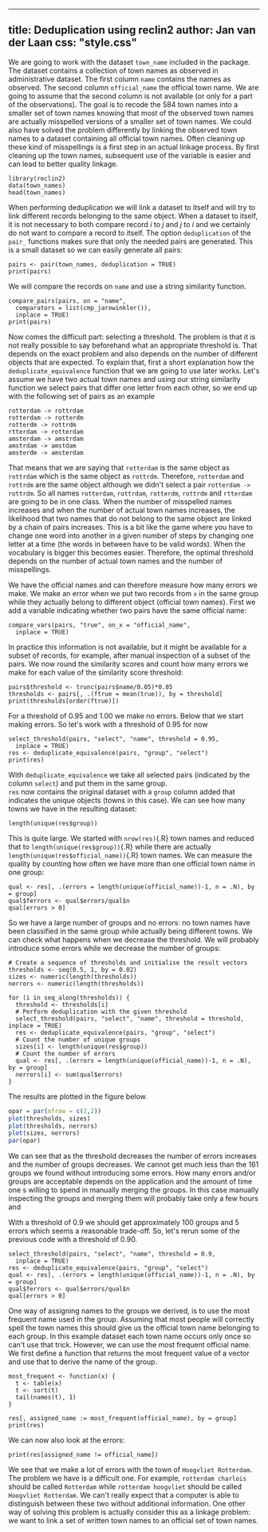 <!--
%\VignetteEngine{simplermarkdown::mdweave_to_html}
%\VignetteIndexEntry{Deduplication using reclin2}
-->
---
title: Deduplication using reclin2
author: Jan van der Laan
css: "style.css"
---


We are going to work with the dataset `town_name` included in the package. The
dataset contains a collection of town names as observed in administrative
dataset. The first column `name` contains the names as observed. The second
column `official_name` the official town name. We are going to assume that the
second column is not available (or only for a part of the observations). The
goal is to recode the 584 town names into a smaller set of town names knowing
that most of the observed town names are actually misspelled versions of a
smaller set of town names. We could also have solved the problem differently by
linking the observed town names to a dataset containing all official town names.
Often cleaning up these kind of misspellings is a first step in an actual
linkage process. By first cleaning up the town names, subsequent use of the
variable is easier and can lead to better quality linkage.

```{.R}
library(reclin2)
data(town_names)
head(town_names)
```

When performing deduplication we will link a dataset to itself and will try to
link different records belonging to the same object. When a dataset to itself, it
is not necessary to both compare record *i* to *j* and *j* to *i* and we
certainly do not want to compare a record to itself. The option `deduplication`
of the `pair_` functions makes sure that only the needed pairs are generated.
This is a small dataset so we can easily generate all pairs:

```{.R}
pairs <- pair(town_names, deduplication = TRUE)
print(pairs)
```

We will compare the records on `name` and use a string similarity function. 

```{.R}
compare_pairs(pairs, on = "name", 
  comparators = list(cmp_jarowinkler()), 
  inplace = TRUE)
print(pairs)
```

Now comes the difficult part: selecting a threshold. The problem is that it is
not really possible to say beforehand what an appropriate threshold is. That
depends on the exact problem and also depends on the number of different
objects that are expected. To explain that, first a short explanation how the
`deduplicate_equivalence` function that we are going to use later works. Let's
assume we have two actual town names and using our string similarity function
we select pairs that differ one letter from each other, so we end up with the
following set of pairs as an example

```
rotterdam -> rottrdam
rotterdam -> rotterdm
rotterdm -> rottrdm
rtterdam -> rotterdam
amsterdam -> amstrdam
amstrdam -> amstdam
amsterdm -> amsterdam
```

That means that we are saying that `rotterdam` is the same object as `rottrdam`
which is the same object as `rottrdm`. Therefore, `rotterdam` and `rottrdm` are
the same object although we didn't select a pair `rotterdam -> rottrdm`. So all
names `rotterdam`, `rottrdam`, `rotterdm`, `rottrdm` and `rtterdam` are going to
be in one class. When the number of misspelled names increases and when the
number of actual town names increases, the likelihood that two names that do not
belong to the same object are linked by a chain of pairs increases.  This is a
bit like the game where you have to change one word into another in a given number
of steps by changing one letter at a time (the words in between have to be valid
words). When the vocabulary is bigger this becomes easier. Therefore, the
optimal threshold depends on the number of actual town names and the number of
misspellings. 

We have the official names and can therefore measure how many errors we make. We
make an error when we put two records from `x` in the same group while they
actually belong to different object (official town names). First we add a
variable indicating whether two pairs have the same official name:

```{.R}
compare_vars(pairs, "true", on_x = "official_name",
  inplace = TRUE)
```

In practice this information is not available, but it might be available for a
subset of records, for example, after manual inspection of a subset of the
pairs. We now round the similarity scores and count how many errors we make for
each value of the similarity score threshold:

```{.R}
pairs$threshold <- trunc(pairs$name/0.05)*0.05
thresholds <- pairs[, .(ftrue = mean(true)), by = threshold]
print(thresholds[order(ftrue)])
```

For a threshold of 0.95 and 1.00 we make no errors. Below that we start making
errors. So let's work with a threshold of 0.95 for now

```{.R}
select_threshold(pairs, "select", "name", threshold = 0.95,
  inplace = TRUE)
res <- deduplicate_equivalence(pairs, "group", "select")
print(res)
```

With `deduplicate_equivalence` we take all selected pairs (indicated by the
column `select`) and put them in the same group.  
`res` now contains the original dataset with a `group` column added that
indicates the unique objects (towns in this case). We can see how many towns we
have in the resulting dataset:

```{.R}
length(unique(res$group))
```

This is quite large. We started with `nrow(res)`{.R} town names and reduced that
to `length(unique(res$group))`{.R} while there are actually
`length(unique(res$official_name))`{.R} town names. We can measure the quality
by counting how often we have more than one official town name in one group:

```{.R}
qual <- res[, .(errors = length(unique(official_name))-1, n = .N), by = group]
qual$ferrors <- qual$errors/qual$n
qual[errors > 0]
```
So we have a large number of groups and no errors: no town names have been 
classified in the same group while actually being different towns. We can check
what happens when we decrease the threshold. We will probably introduce some
errors while we decrease the number of groups:

```{.R}
# Create a sequence of thresholds and initialise the result vectors
thresholds <- seq(0.5, 1, by = 0.02)
sizes <- numeric(length(thresholds))
nerrors <- numeric(length(thresholds))

for (i in seq_along(thresholds)) {
  threshold <- thresholds[i]
  # Perform deduplication with the given threshold
  select_threshold(pairs, "select", "name", threshold = threshold, inplace = TRUE)
  res <- deduplicate_equivalence(pairs, "group", "select")
  # Count the number of unique groups
  sizes[i] <- length(unique(res$group))
  # Count the number of errors
  qual <- res[, .(errors = length(unique(official_name))-1, n = .N), by = group]
  nerrors[i] <- sum(qual$errors)
}
```

The results are plotted in the figure below.

```{.R fun=output_figure name="fig2"}
opar = par(mfrow = c(2,2))
plot(thresholds, sizes)
plot(thresholds, nerrors)
plot(sizes, nerrors)
par(opar)
```

We can see that as the threshold decreases the number of errors increases and
the number of groups decreases. We cannot get much less than the 161 groups we
found without introducing some errors. How many errors and/or groups are
acceptable depends on the application and the amount of time one s willing to
spend in manually merging the groups. In this case manually inspecting the
groups and merging them will probably take only a few hours and 

With a threshold of 0.9 we should get approximately 100 groups and 5 errors
which seems a reasonable trade-off. So, let's rerun some of the previous code
with a threshold of 0.90. 

```{.R}
select_threshold(pairs, "select", "name", threshold = 0.9,
  inplace = TRUE)
res <- deduplicate_equivalence(pairs, "group", "select")
qual <- res[, .(errors = length(unique(official_name))-1, n = .N), by = group]
qual$ferrors <- qual$errors/qual$n
qual[errors > 0]
```


One way of assigning names to the groups we derived, is to use the most frequent
name used in the group. Assuming that most people will correctly spell the town
names this should give us the official town name belonging to each group. In
this example dataset each town name occurs only once so can't use that trick.
However, we can use the most frequent official name. We first define a function
that returns the most frequent value of a vector and use that to derive the
name of the group. 

```{.R}
most_frequent <- function(x) {
  t <- table(x)
  t <- sort(t)
  tail(names(t), 1)
}

res[, assigned_name := most_frequent(official_name), by = group]
print(res)
```

We can now also look at the errors:

```{.R}
print(res[assigned_name != official_name])
```

We see that we make a lot of errors with the town of `Hoogvliet Rotterdam`. The
problem we have is a difficult one. For example, `rotterdam charlois` should be
called `Rotterdam` while `rotterdam hoogvliet` should be called `Hoogvliet
Rotterdam`. We can't really expect that a computer is able to distinguish
between these two without additional information. One other way of solving this
problem is actually consider this as a linkage problem: we want to link a set of
written town names to an official set of town names.

